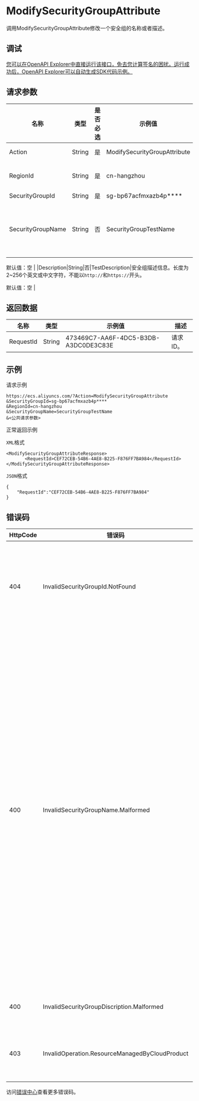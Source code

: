 # ModifySecurityGroupAttribute

调用ModifySecurityGroupAttribute修改一个安全组的名称或者描述。

## 调试

[您可以在OpenAPI Explorer中直接运行该接口，免去您计算签名的困扰。运行成功后，OpenAPI Explorer可以自动生成SDK代码示例。](https://api.aliyun.com/#product=Ecs&api=ModifySecurityGroupAttribute&type=RPC&version=2014-05-26)

## 请求参数

|名称|类型|是否必选|示例值|描述|
|--|--|----|---|--|
|Action|String|是|ModifySecurityGroupAttribute|系统规定参数。取值：ModifySecurityGroupAttribute |
|RegionId|String|是|cn-hangzhou|地域ID。您可以调用[DescribeRegions](~~25609~~)查看最新的阿里云地域列表。 |
|SecurityGroupId|String|是|sg-bp67acfmxazb4p\*\*\*\*|安全组ID。 |
|SecurityGroupName|String|否|SecurityGroupTestName|安全组名称。 长度为2~128个英文或中文字符。必须以大小字母或中文开头，不能以`http://`和`https://`开头。可以包含数字、半角冒号（:）、下划线（\_）或者连字符（-）。

 默认值：空 |
|Description|String|否|TestDescription|安全组描述信息。长度为2~256个英文或中文字符，不能以`http://`和`https://`开头。

 默认值：空 |

## 返回数据

|名称|类型|示例值|描述|
|--|--|---|--|
|RequestId|String|473469C7-AA6F-4DC5-B3DB-A3DC0DE3C83E|请求ID。 |

## 示例

请求示例

```
https://ecs.aliyuncs.com/?Action=ModifySecurityGroupAttribute
&SecurityGroupId=sg-bp67acfmxazb4p****
&RegionId=cn-hangzhou
&SecurityGroupName=SecurityGroupTestName
&<公共请求参数>
```

正常返回示例

`XML`格式

```
<ModifySecurityGroupAttributeResponse>
       <RequestId>CEF72CEB-54B6-4AE8-B225-F876FF7BA984</RequestId>
</ModifySecurityGroupAttributeResponse>
```

`JSON`格式

```
{
    "RequestId":"CEF72CEB-54B6-4AE8-B225-F876FF7BA984"
}
```

## 错误码

|HttpCode|错误码|错误信息|描述|
|--------|---|----|--|
|404|InvalidSecurityGroupId.NotFound|The specified SecurityGroupId does not exist.|指定的安全组在该用户账号下不存在，请您检查安全组ID是否正确。|
|400|InvalidSecurityGroupName.Malformed|Specified security group name is not valid.|指定的安全组名称格式不合法。请您按照规则进行配置：默认值为空，长度为2-128个英文或中文字符，必须以大小字母或中文开头，可包含数字，英文句号（.），下划线（\_）或连字符（-），安全组名称会展示在控制台。不能以http://和https://开头。|
|400|InvalidSecurityGroupDiscription.Malformed|Specified security group description is not valid.|指定的安全组描述不合法。|
|403|InvalidOperation.ResourceManagedByCloudProduct|%s|云产品托管的安全组不支持修改操作。|

访问[错误中心](https://error-center.alibabacloud.com/status/product/Ecs)查看更多错误码。

